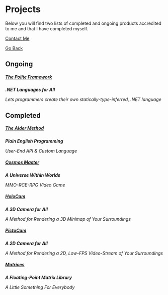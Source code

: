 # Projects
Below you will find two lists of completed and ongoing products accredited to me and that I have completed myself.

[Contact Me](https://trevorghseay.github.io/goto-Toggle/Contact)

[Go Back](https://trevorghseay.github.io/goto-Toggle/index)

## Ongoing

##### [The Polite Framework](https://trevorghseay.github.io/goto-Toggle/Polite)
**_.NET Languages for All_**

_Lets programmers create their own statically-type-inferred, .NET language_

## Completed

##### [The Alder Method](https://trevorghseay.github.io/goto-Toggle/TheAlderMethod)
**_Plain English Programming_**

_User-End API & Custom Language_

##### [Cosmos Master](https://trevorghseay.github.io/goto-Toggle/CosmosMaster)
**_A Universe Within Worlds_**

_MMO-RCE-RPG Video Game_

##### [HoloCam](https://trevorghseay.github.io/goto-Toggle/HoloCam)
**_A 3D Camera for All_**

_A Method for Rendering a 3D Minimap of Your Surroundings_

##### [PictoCam](https://trevorghseay.github.io/goto-Toggle/PictoCam)
**_A 2D Camera for All_**

_A Method for Rendering a 2D, Low-FPS Video-Stream of Your Surroundings_

##### [Matrices](https://trevorghseay.github.io/goto-Toggle/Matrices)
**_A Floating-Point Matrix Library_**

_A Little Something For Everybody_
